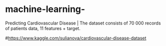 # machine-learning-
 Predicting Cardiovascular Disease | The dataset consists of 70 000 records of patients data, 11 features + target.

#https://www.kaggle.com/sulianova/cardiovascular-disease-dataset
